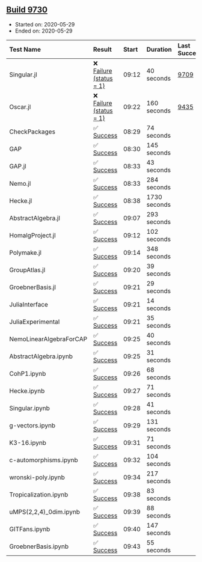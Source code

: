 ## [Build 9730](https://oscarci.mathematik.uni-kl.de/job/oscar/9730/)

* Started on: 2020-05-29
* Ended on: 2020-05-29

| Test Name    | Result | Start | Duration | Last Success | First Failure |
|:-------------|:-------|:------|:---------|:-------------|:--------------|
| Singular.jl | ❌ [Failure (status = 1)](https://oscarci.mathematik.uni-kl.de/job/oscar/9730/artifact/logs/build-9730/Singular.jl.log) | 09:12 | 40 seconds | [9709](https://oscarci.mathematik.uni-kl.de/job/oscar/9709/) | [9710](https://oscarci.mathematik.uni-kl.de/job/oscar/9710/) |
| Oscar.jl | ❌ [Failure (status = 1)](https://oscarci.mathematik.uni-kl.de/job/oscar/9730/artifact/logs/build-9730/Oscar.jl.log) | 09:22 | 160 seconds | [9435](https://oscarci.mathematik.uni-kl.de/job/oscar/9435/) | [9436](https://oscarci.mathematik.uni-kl.de/job/oscar/9436/) |
| CheckPackages | ✅ [Success](https://oscarci.mathematik.uni-kl.de/job/oscar/9730/artifact/logs/build-9730/CheckPackages.log) | 08:29 | 74 seconds |  |  |
| GAP | ✅ [Success](https://oscarci.mathematik.uni-kl.de/job/oscar/9730/artifact/logs/build-9730/GAP.log) | 08:30 | 145 seconds |  |  |
| GAP.jl | ✅ [Success](https://oscarci.mathematik.uni-kl.de/job/oscar/9730/artifact/logs/build-9730/GAP.jl.log) | 08:33 | 43 seconds |  |  |
| Nemo.jl | ✅ [Success](https://oscarci.mathematik.uni-kl.de/job/oscar/9730/artifact/logs/build-9730/Nemo.jl.log) | 08:33 | 284 seconds |  |  |
| Hecke.jl | ✅ [Success](https://oscarci.mathematik.uni-kl.de/job/oscar/9730/artifact/logs/build-9730/Hecke.jl.log) | 08:38 | 1730 seconds |  |  |
| AbstractAlgebra.jl | ✅ [Success](https://oscarci.mathematik.uni-kl.de/job/oscar/9730/artifact/logs/build-9730/AbstractAlgebra.jl.log) | 09:07 | 293 seconds |  |  |
| HomalgProject.jl | ✅ [Success](https://oscarci.mathematik.uni-kl.de/job/oscar/9730/artifact/logs/build-9730/HomalgProject.jl.log) | 09:12 | 102 seconds |  |  |
| Polymake.jl | ✅ [Success](https://oscarci.mathematik.uni-kl.de/job/oscar/9730/artifact/logs/build-9730/Polymake.jl.log) | 09:14 | 348 seconds |  |  |
| GroupAtlas.jl | ✅ [Success](https://oscarci.mathematik.uni-kl.de/job/oscar/9730/artifact/logs/build-9730/GroupAtlas.jl.log) | 09:20 | 39 seconds |  |  |
| GroebnerBasis.jl | ✅ [Success](https://oscarci.mathematik.uni-kl.de/job/oscar/9730/artifact/logs/build-9730/GroebnerBasis.jl.log) | 09:21 | 29 seconds |  |  |
| JuliaInterface | ✅ [Success](https://oscarci.mathematik.uni-kl.de/job/oscar/9730/artifact/logs/build-9730/JuliaInterface.log) | 09:21 | 14 seconds |  |  |
| JuliaExperimental | ✅ [Success](https://oscarci.mathematik.uni-kl.de/job/oscar/9730/artifact/logs/build-9730/JuliaExperimental.log) | 09:21 | 35 seconds |  |  |
| NemoLinearAlgebraForCAP | ✅ [Success](https://oscarci.mathematik.uni-kl.de/job/oscar/9730/artifact/logs/build-9730/NemoLinearAlgebraForCAP.log) | 09:25 | 40 seconds |  |  |
| AbstractAlgebra.ipynb | ✅ [Success](https://oscarci.mathematik.uni-kl.de/job/oscar/9730/artifact/logs/build-9730/AbstractAlgebra.ipynb.log) | 09:25 | 31 seconds |  |  |
| CohP1.ipynb | ✅ [Success](https://oscarci.mathematik.uni-kl.de/job/oscar/9730/artifact/logs/build-9730/CohP1.ipynb.log) | 09:26 | 68 seconds |  |  |
| Hecke.ipynb | ✅ [Success](https://oscarci.mathematik.uni-kl.de/job/oscar/9730/artifact/logs/build-9730/Hecke.ipynb.log) | 09:27 | 71 seconds |  |  |
| Singular.ipynb | ✅ [Success](https://oscarci.mathematik.uni-kl.de/job/oscar/9730/artifact/logs/build-9730/Singular.ipynb.log) | 09:28 | 41 seconds |  |  |
| g-vectors.ipynb | ✅ [Success](https://oscarci.mathematik.uni-kl.de/job/oscar/9730/artifact/logs/build-9730/g-vectors.ipynb.log) | 09:29 | 131 seconds |  |  |
| K3-16.ipynb | ✅ [Success](https://oscarci.mathematik.uni-kl.de/job/oscar/9730/artifact/logs/build-9730/K3-16.ipynb.log) | 09:31 | 71 seconds |  |  |
| c-automorphisms.ipynb | ✅ [Success](https://oscarci.mathematik.uni-kl.de/job/oscar/9730/artifact/logs/build-9730/c-automorphisms.ipynb.log) | 09:32 | 104 seconds |  |  |
| wronski-poly.ipynb | ✅ [Success](https://oscarci.mathematik.uni-kl.de/job/oscar/9730/artifact/logs/build-9730/wronski-poly.ipynb.log) | 09:34 | 217 seconds |  |  |
| Tropicalization.ipynb | ✅ [Success](https://oscarci.mathematik.uni-kl.de/job/oscar/9730/artifact/logs/build-9730/Tropicalization.ipynb.log) | 09:38 | 83 seconds |  |  |
| uMPS(2,2,4)_0dim.ipynb | ✅ [Success](https://oscarci.mathematik.uni-kl.de/job/oscar/9730/artifact/logs/build-9730/uMPS-2-2-4-_0dim.ipynb.log) | 09:39 | 88 seconds |  |  |
| GITFans.ipynb | ✅ [Success](https://oscarci.mathematik.uni-kl.de/job/oscar/9730/artifact/logs/build-9730/GITFans.ipynb.log) | 09:40 | 147 seconds |  |  |
| GroebnerBasis.ipynb | ✅ [Success](https://oscarci.mathematik.uni-kl.de/job/oscar/9730/artifact/logs/build-9730/GroebnerBasis.ipynb.log) | 09:43 | 55 seconds |  |  |
